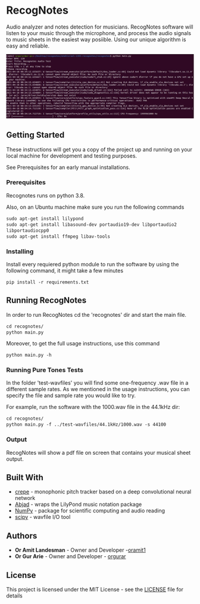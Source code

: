 # RecogNotes

Audio analyzer and notes detection for musicians.
RecogNotes software will listen to your music through the microphone,
and process the audio signals to music sheets in the easiest way posiible.
Using our unique algorithm is easy and reliable.

![](recognotes-cli.jpeg)

## Getting Started

These instructions will get you a copy of the project up and running on your local machine for development and testing purposes.

See Prerequisites for an early manual installations.

### Prerequisites

Recognotes runs on python 3.8.

Also, on an Ubuntu machine make sure you run the following commands

```
sudo apt-get install lilypond
sudo apt-get install libasound-dev portaudio19-dev libportaudio2 libportaudiocpp0
sudo apt-get install ffmpeg libav-tools
```

### Installing

Install every requiered python module to run the software by using the following command, it might take a few minutes

```
pip install -r requirements.txt
```

## Running RecogNotes

In order to run RecogNotes cd the 'recognotes' dir and start the main file.

```
cd recognotes/
python main.py
```

Moreover, to get the full usage instructions, use this command

```
python main.py -h
```

### Running Pure Tones Tests

In the folder 'test-wavfiles' you will find some one-frequency .wav file in a different sample rates.
As we mentioned in the usage instructions, you can specify the file and sample rate you would like to try.

For example, run the software with the 1000.wav file in the 44.1kHz dir:

```
cd recognotes/
python main.py -f ../test-wavfiles/44.1kHz/1000.wav -s 44100
```

### Output

RecogNotes will show a pdf file on screen that contains your musical sheet output.

## Built With

- [crepe](https://github.com/marl/crepe) - monophonic pitch tracker based on a deep convolutional neural network
- [Abjad](https://github.com/Abjad/abjad) - wraps the LilyPond music notation package
- [NumPy](https://numpy.org/) - package for scientific computing and audio reading
- [scipy](https://www.scipy.org/) - wavfile I/O tool

## Authors

- **Or Amit Landesman** - Owner and Developer -[oramit1](https://gitlab.com/oramit1)
- **Or Gur Arie** - Owner and Developer - [orgurar](https://gitlab.com/orgurar)

## License

This project is licensed under the MIT License - see the [LICENSE](LICENSE) file for details
